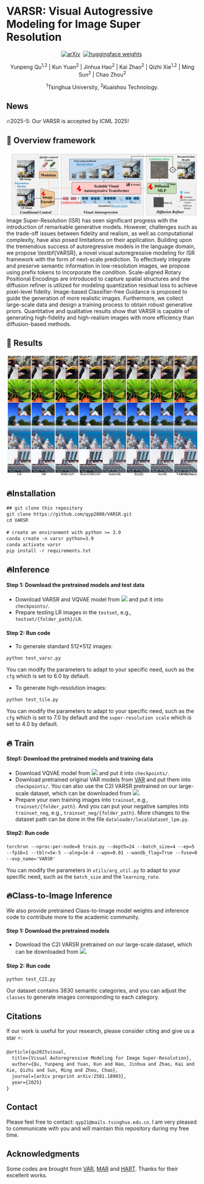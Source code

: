 # VARSR: Visual Autogressive Modeling for Image Super Resolution
<div align="center">

[![arXiv](https://img.shields.io/badge/arXiv%20paper-2501.18993-b31b1b.svg)](https://arxiv.org/abs/2501.18993)&nbsp;
[![huggingface weights](https://img.shields.io/badge/%F0%9F%A4%97%20Weights-qyp2000/VARSR-yellow)](https://huggingface.co/qyp2000/VARSR)&nbsp;


Yunpeng Qu<sup>1,2</sup> | Kun Yuan<sup>2</sup> | Jinhua Hao<sup>2</sup> | Kai Zhao<sup>2</sup> | Qizhi Xie<sup>1,2</sup> | Ming Sun<sup>2</sup> | Chao Zhou<sup>2</sup>

<sup>1</sup>Tsinghua University, <sup>2</sup>Kuaishou Technology.
</div>


## News
🔥2025-5: Our VARSR is accepted by ICML 2025!

## 🚀 Overview framework
![VARSR](figure/framework.png)
Image Super-Resolution (ISR) has seen significant progress with the introduction of remarkable generative models. However, challenges such as the trade-off issues between fidelity and realism, as well as computational complexity, have also posed limitations on their application. Building upon the tremendous success of autoregressive models in the language domain, we propose \textbf{VARSR}, a novel visual autoregressive modeling for ISR framework with the form of next-scale prediction. To effectively integrate and preserve semantic information in low-resolution images, we propose using prefix tokens to incorporate the condition. Scale-aligned Rotary Positional Encodings are introduced to capture spatial structures and the diffusion refiner is utilized for modeling quantization residual loss to achieve pixel-level fidelity. Image-based Classifier-free Guidance is proposed to guide the generation of more realistic images. Furthermore, we collect large-scale data and design a training process to obtain robust generative priors. Quantitative and qualitative results show that VARSR is capable of generating high-fidelity and high-realism images with more efficiency than diffusion-based methods.


## 🚀 Results
![VARSR](figure/results.png)


## 🔥Installation
```
## git clone this repository
git clone https://github.com/qyp2000/VARSR.git
cd VARSR

# create an environment with python >= 3.9
conda create -n varsr python=3.9
conda activate varsr
pip install -r requirements.txt
```


## 🔥Inference
#### Step 1: Download the pretrained models and test data
- Download VARSR and VQVAE model from <a href='https://huggingface.co/qyp2000/VARSR'><img src='https://img.shields.io/badge/%F0%9F%A4%97%20Huggingface-qyp2000/VARSR-yellow'></a> and put it into ``checkpoints/``.
- Prepare testing LR images in the `testset`, e.g., `testset/{folder_path}/LR`.

#### Step 2: Run code
- To generate standard 512*512 images:
```
python test_varsr.py
```
You can modify the parameters to adapt to your specific need, such as the `cfg` which is set to 6.0 by default.

- To generate high-resolution images:
```
python test_tile.py
```
You can modify the parameters to adapt to your specific need, such as the `cfg` which is set to 7.0 by default and the `super-resolution scale` which is set to 4.0 by default.


## 🔥 Train 

#### Step1: Download the pretrained models and training data
- Download VQVAE model from <a href='https://huggingface.co/qyp2000/VARSR'><img src='https://img.shields.io/badge/%F0%9F%A4%97%20Huggingface-qyp2000/VARSR-yellow'></a> and put it into ``checkpoints/``.
- Download pretrained original VAR models from [VAR](https://github.com/FoundationVision/VAR) and put them into ``checkpoints/``. You can also use the C2I VARSR pretrained on our large-scale dataset, which can be downloaded from <a href='https://huggingface.co/qyp2000/VARSR'><img src='https://img.shields.io/badge/%F0%9F%A4%97%20Huggingface-qyp2000/VARSR-yellow'></a>.
- Prepare your own training images into `trainset`, e.g., `trainset/{folder_path}`. And you can put your negative samples into `trainset_neg`, e.g., `trainset_neg/{folder_path}`. More changes to the dataset path can be done in the file `dataloader/localdataset_lpm.py`.

#### Step2: Run code
```
torchrun --nproc-per-node=8 train.py --depth=24 --batch_size=4 --ep=5 --fp16=1 --tblr=5e-5 --alng=1e-4 --wpe=0.01 --wandb_flag=True --fuse=0 --exp_name='VARSR'
```
You can modify the parameters in `utils/arg_util.py` to adapt to your specific need, such as the `batch_size` and the `learning_rate`.


## 🔥Class-to-Image Inference
We also provide pretrained Class-to-Image model weights and inference code to contribute more to the academic community.

#### Step 1: Download the pretrained models
- Download the C2I VARSR pretrained on our large-scale dataset, which can be downloaded from <a href='https://huggingface.co/qyp2000/VARSR'><img src='https://img.shields.io/badge/%F0%9F%A4%97%20Huggingface-qyp2000/VARSR-yellow'></a>.

#### Step 2: Run code
```
python test_C2I.py
```
Our dataset contains 3830 semantic categories, and you can adjust the `classes` to generate images corresponding to each category.

## Citations
If our work is useful for your research, please consider citing and give us a star ⭐:
```
@article{qu2025visual,
  title={Visual Autoregressive Modeling for Image Super-Resolution},
  author={Qu, Yunpeng and Yuan, Kun and Hao, Jinhua and Zhao, Kai and Xie, Qizhi and Sun, Ming and Zhou, Chao},
  journal={arXiv preprint arXiv:2501.18993},
  year={2025}
}
```

## Contact
Please feel free to contact: `qyp21@mails.tsinghua.edu.cn`. 
I am very pleased to communicate with you and will maintain this repository during my free time.

## Acknowledgments
Some codes are brought from [VAR](https://github.com/FoundationVision/VAR), [MAR](https://github.com/LTH14/mar) and [HART](https://github.com/mit-han-lab/hart). Thanks for their excellent works.
